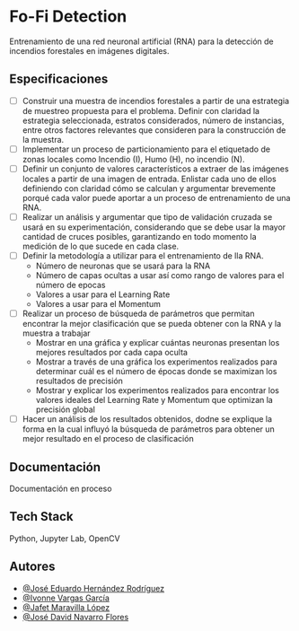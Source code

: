 
# Fo-Fi Detection

Entrenamiento de una red neuronal artificial (RNA) para la detección de incendios forestales en imágenes digitales.



## Especificaciones

- [ ]  Construir una muestra de incendios forestales a partir de una estrategia de muestreo propuesta para el problema. Definir con claridad la estrategia seleccionada, estratos considerados, número de instancias, entre otros factores relevantes que consideren para la construcción de la muestra.
- [ ]  Implementar un proceso de particionamiento para el etiquetado de zonas locales como Incendio (I), Humo (H), no incendio (N). 
- [ ]  Definir un conjunto de valores característicos a extraer de las imágenes locales a partir de una imagen de entrada. Enlistar cada uno de ellos definiendo con claridad cómo se calculan y argumentar brevemente porqué cada valor puede aportar a un proceso de entrenamiento de una RNA.
- [ ]  Realizar un análisis y argumentar que tipo de validación cruzada se usará en su experimentación, considerando que se debe usar la mayor cantidad de cruces posibles, garantizando en todo momento la medición de lo que sucede en cada clase.
- [ ]  Definir la metodología a utilizar para el entrenamiento de lla RNA.
    - Número de neuronas que se usará para la RNA
    - Número de capas ocultas a usar así como rango de valores para el número de epocas 
    - Valores a usar para el Learning Rate
    - Valores a usar para el Momentum
- [ ]  Realizar un proceso de búsqueda de parámetros que permitan encontrar la mejor clasificación que se pueda obtener con la RNA y la muestra a trabajar
    - Mostrar en una gráfica y explicar cuántas neuronas presentan los mejores resultados por cada capa oculta
    - Mostrar a través de una gráfica los experimentos realizados para determinar cuál es el número de épocas donde se maximizan los resultados de precisión
    - Mostrar y explicar los experimentos realizados para encontrar los valores ideales del Learning Rate y Momentum que optimizan la precisión global
- [ ]  Hacer un análisis de los resultados obtenidos, dodne se explique la forma en la cual influyó la búsqueda de parámetros para obtener un mejor resultado en el proceso de clasificación

## Documentación

Documentación en proceso


## Tech Stack

Python, Jupyter Lab, OpenCV




## Autores

- [@José Eduardo Hernández Rodríguez](https://www.instagram.com/__edhe/)
- [@Ivonne Vargas García](https://www.instagram.com/ivonne_v.g/)
- [@Jafet Maravilla López](https://www.instagram.com/__edhe/)
- [@José David Navarro Flores](https://www.facebook.com/profile.php?id=100009211793484/)

